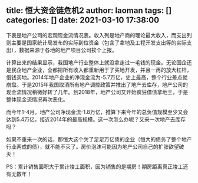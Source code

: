 title: 恒大资金链危机2
author: laoman
tags: []
categories: []
date: 2021-03-10 17:38:00
---
下表是地产公司的宏观现金流情况表。收入列是地产商的理论最大收入，而支出列则主要是国家统计局发布的实际到位资金（包含了拿地及工程开发支出等的实际支出），数据来源于各地的地产项目公司挨个上报。
<!-- more-->








计算出来的结果显示，我国地产行业整体上就没拿走过一毛钱的现金。无论国企还是民企地产企业，全都把所有收入都重新用于了买地开发，并且一再的放大杠杆，借钱买地。2014年地产企业的净现金流为-5.7万亿，史上最高，整个行业差点就崩盘。于是2015年我国取消所有地产调控政策并推出了地产去库存，地产公司的现金流情况稍微好转了几年。到2018年，地产公司又开始疯狂借债拿地王，于是整体现金流情况再次恶化。

而今年1-4月，地产公司净现金流-1.8万亿，推算下来今年的总负值规模至少又会达到5.4万亿，接近2014年的最高规模。这一次怎么办呢？又来一次地产去库存吗？

如果不重来一次的话，那恒大这个欠了足足万亿债的企业（恒大的债务了整个地产行业两成的债），就不能不灭了。房价泡沫可能因为地产公司自己的扩张欲望破灭！

PS：累计销售面积大于累计竣工面积，因为销售的是期房！期房距离真正竣工还有无数年！